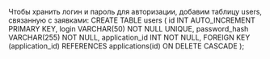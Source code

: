 Чтобы хранить логин и пароль для авторизации, добавим таблицу users, связанную с заявками:
CREATE TABLE users (
  id INT AUTO_INCREMENT PRIMARY KEY,
  login VARCHAR(50) NOT NULL UNIQUE,
  password_hash VARCHAR(255) NOT NULL,
  application_id INT NOT NULL,
  FOREIGN KEY (application_id) REFERENCES applications(id) ON DELETE CASCADE
);
